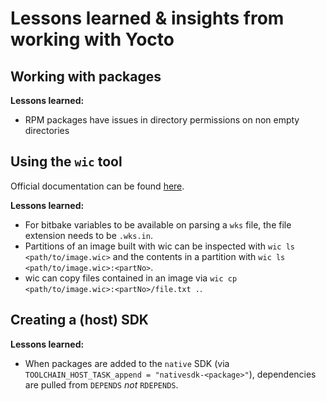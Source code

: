 # Lessons learned & insights from working with Yocto

## Working with packages

**Lessons learned:**

- RPM packages have issues in directory permissions on non empty directories


## Using the `wic` tool

Official documentation can be found [here](https://docs.yoctoproject.org/ref-manual/kickstart.html).

**Lessons learned:**

- For bitbake variables to be available on parsing a `wks` file, the file extension needs to be `.wks.in`.
- Partitions of an image built with wic can be inspected with `wic ls <path/to/image.wic>` and the contents
  in a partition with `wic ls <path/to/image.wic>:<partNo>`.
- wic can copy files contained in an image via `wic cp <path/to/image.wic>:<partNo>/file.txt .`.


## Creating a (host) SDK

**Lessons learned:**

- When packages are added to the `native` SDK (via `TOOLCHAIN_HOST_TASK_append = "nativesdk-<package>"`),
  dependencies are pulled from `DEPENDS` _not_ `RDEPENDS`.